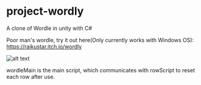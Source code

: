 # project-wordly
A clone of Wordle in unity with C#    


Poor man's wordle, try it out here(Only currently works with Windows OS): https://raikustar.itch.io/wordly

![alt text](https://cdn.discordapp.com/attachments/1052531978160840704/1112384263791333507/image.png)

wordleMain is the main script, which communicates with rowScript to reset each row after use.


